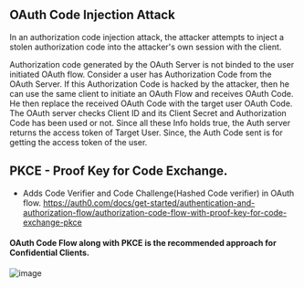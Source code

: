 ## OAuth Code Injection Attack

In an authorization code injection attack, the attacker attempts to inject a stolen authorization code into the attacker's own session with the client. 

Authorization code generated by the OAuth Server is not binded to the user initiated OAuth flow.
Consider a user has Authorization Code from the OAuth Server. If this Authorization Code is hacked by the attacker, then he can use the same client to initiate an OAuth Flow and receives OAuth Code. He then replace the received OAuth Code with the target user OAuth Code. The OAuth server checks Client ID and its Client Secret and Authorization Code has been used or not. Since all these Info holds true, the Auth server returns the access token of Target User. Since, the Auth Code sent is for getting the access token of the user.

## PKCE - Proof Key for Code Exchange. 

- Adds Code Verifier and Code Challenge(Hashed Code verifier) in OAuth flow.
https://auth0.com/docs/get-started/authentication-and-authorization-flow/authorization-code-flow-with-proof-key-for-code-exchange-pkce

#### OAuth Code Flow along with PKCE is the recommended approach for Confidential Clients.

![image](https://user-images.githubusercontent.com/21195523/210821551-2a726e84-f734-4591-a921-e298cb28a92f.png)
